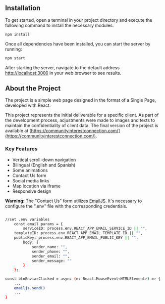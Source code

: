 ## Installation

To get started, open a terminal in your project directory and execute the following command to install the necessary modules:

```bash
npm install
```

Once all dependencies have been installed, you can start the server by running:

```bash
npm start
```

After starting the server, navigate to the default address [http://localhost:3000](http://localhost:3000) in your web browser to see results.


## About the Project

The project is a simple web page designed in the format of a Single Page, developed with React.

This project represents the initial deliverable for a specific client. As part of the development process, adjustments were made to images and texts to maintain the confidentiality of client data. The final version of the project is available at [https://communityinterestconnection.com/](https://communityinterestconnection.com/).

### Key Features

- Vertical scroll-down navigation
- Bilingual (English and Spanish)
- Some animations
- Contact Us form
- Social media links
- Map location via iframe
- Responsive design

**Warning:** The "Contact Us" form utilizes [EmailJS](https://www.emailjs.com/docs/examples/reactjs/). It's necessary to configure the ".env" file with the corresponding credentials.


```bash

//set .env variables
    const email_params = {
        serviceID: process.env.REACT_APP_EMAIL_SERVICE_ID || "",
    templateID: process.env.REACT_APP_EMAIL_TEMPLATE_ID || "",
    publicKey: process.env.REACT_APP_EMAIL_PUBLIC_KEY || "",
        body: {
            sender_name: "",
            sender_phone: "",
            sender_email: "",
            sender_message: ""
        }
    };

const btnEnviarClicked = async (e: React.MouseEvent<HTMLElement>) => {
    ...
    emailjs.send()
    ...
}
```
